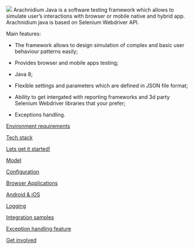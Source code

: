 ![](https://cloud.githubusercontent.com/assets/4927589/4072498/39eca9ee-2e87-11e4-9745-3a329ece6985.png) Arachnidium Java is a software testing framework which allows to simulate user’s interactions with browser or mobile native and hybrid app. Arachnidium java is based on Selenium Webdriver API.

Main features:

- The framework allows to design simulation of complex and basic user behaviour patterns easily; 

- Provides browser and mobile apps testing; 

- Java 8;

- Flexible settings and parameters which are defined in JSON file format; 

- Ability to get intergated with reporting frameworks and 3d party Selenium Webdriver libraries that your prefer;

- Exceptions handling.

[Environment requirements](https://github.com/arachnidium/arachnidium-java/wiki/Environment-requirements)

[Tech stack](https://github.com/arachnidium/arachnidium-java/wiki/Tech-stack)

[Lets get it started!](https://github.com/arachnidium/arachnidium-java/wiki/Lets-get-it-started!)

[Model](https://github.com/arachnidium/arachnidium-java/wiki/Model)

[Configuration](https://github.com/arachnidium/arachnidium-java/wiki/Configuration)

[Browser Applications](https://github.com/arachnidium/arachnidium-java/wiki/Browser-Applications)

[Android & iOS](https://github.com/arachnidium/arachnidium-java/wiki/Android-&-iOS)

[Logging](https://github.com/arachnidium/arachnidium-java/wiki/Logging)

[Integration samples](https://github.com/arachnidium/arachnidium-java/wiki/Integration-samples)

[Exception handling feature](https://github.com/arachnidium/arachnidium-java/wiki/Exception-handling-feature)

[Get involved](https://github.com/arachnidium/arachnidium-java/wiki/Get-involved)
